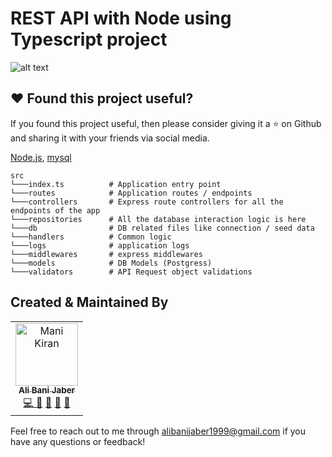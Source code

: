 # REST API with Node using Typescript project


![alt text](https://image.ibb.co/nAd9OF/logos.png "Node Typescript")

## ❤️ Found this project useful?

If you found this project useful, then please consider giving it a ⭐️ on Github and sharing it with your friends via social media.

[Node.js](https://nodejs.org/en/), [mysql](https://www.postgresql.org/download/)



```
src
└───index.ts          # Application entry point
└───routes            # Application routes / endpoints
└───controllers       # Express route controllers for all the endpoints of the app
└───repositories      # All the database interaction logic is here
└───db                # DB related files like connection / seed data
└───handlers          # Common logic
└───logs              # application logs
└───middlewares       # express middlewares
└───models            # DB Models (Postgress)
└───validators        # API Request object validations

```


## Created & Maintained By

<table>
  <tr>
    <td align="center"><a href="http://nmanikiran.com"><img src="https://avatars.githubusercontent.com/u/74969827?v=4" width="100px;" alt="Mani Kiran"/><br /><sub><b>Ali Bani Jaber</b></sub></a><br />
    <a href="#" title="Code">💻 </a>
    <a href="#" title="Documentation">📖</a>
    <a href="#" title="Ideas">🤔</a>
    <a href="#" title="Reviewed Pull Requests">👀</a>
    <a href="#" title="Maintenance">🚧 </a>
    </td>
   
  </tr>
</table>

Feel free to reach out to me through alibanijaber1999@gmail.com if you have any questions or feedback!

